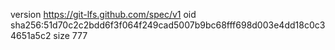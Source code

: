 version https://git-lfs.github.com/spec/v1
oid sha256:51d70c2c2bdd6f3f064f249cad5007b9bc68fff698d003e4dd18c0c34651a5c2
size 777
